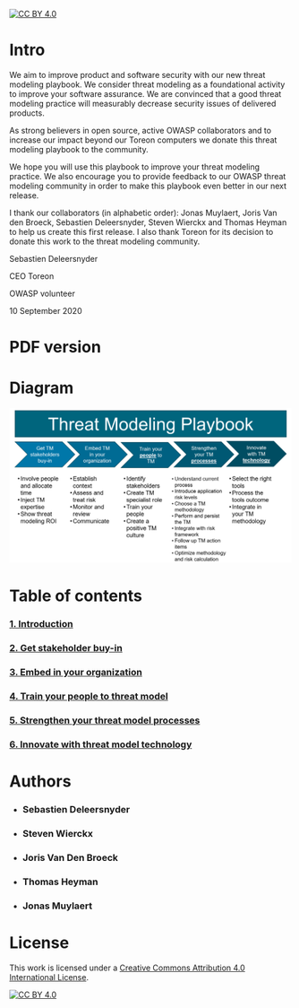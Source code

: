 [![CC BY 4.0][cc-by-shield]][cc-by]

# Intro
We aim to improve product and software security with our new threat modeling playbook. We consider threat modeling as a foundational activity to improve your software assurance. We are convinced that a good threat modeling practice will measurably decrease security issues of delivered products.

As strong believers in open source, active OWASP collaborators and to increase our impact beyond our Toreon computers we donate this threat modeling playbook to the community.

We hope you will use this playbook to improve your threat modeling practice. We also encourage you to provide feedback to our OWASP threat modeling community in order to make this playbook even better in our next release.

I thank our collaborators (in alphabetic order): Jonas Muylaert, Joris Van den Broeck, Sebastien Deleersnyder, Steven Wierckx and Thomas Heyman to help us create this first release. I also thank Toreon for its decision to donate this work to the threat modeling community.

Sebastien Deleersnyder

CEO Toreon

OWASP volunteer

10 September 2020

# PDF version

# Diagram

![alt text](img/TM_diagram.png)

# Table of contents

### [1. Introduction](playbook/1.%20Introduction.md)
### [2. Get stakeholder buy-in](playbook/2.%20Get%20stakeholder%20buy-in.md)
### [3. Embed in your organization](playbook/3.%20Embed%20in%20your%20organization.md)
### [4. Train your people to threat model](playbook/4.%20Train%20your%20people%20to%20threat%20model.md)
### [5. Strengthen your threat model processes](playbook/5.%20Strengthen%20your%20threat%20model%20proces.md)
### [6. Innovate with threat model technology](playbook/6.%20Innovate%20with%20threat%20model%20technology.md)

# Authors
* ### Sebastien Deleersnyder
* ### Steven Wierckx
* ### Joris Van Den Broeck
* ### Thomas Heyman
* ### Jonas Muylaert

# License


This work is licensed under a
[Creative Commons Attribution 4.0 International License][cc-by].

[![CC BY 4.0][cc-by-image]][cc-by]

[cc-by]: http://creativecommons.org/licenses/by/4.0/
[cc-by-image]: https://i.creativecommons.org/l/by/4.0/88x31.png
[cc-by-shield]: https://img.shields.io/badge/License-CC%20BY%204.0-lightgrey.svg
